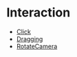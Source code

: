 # Interaction

- [Click](/Interaction/Click.md)
- [Dragging](/Interaction/Dragging.md)
- [RotateCamera](/Interaction/RotateCamera.md)
